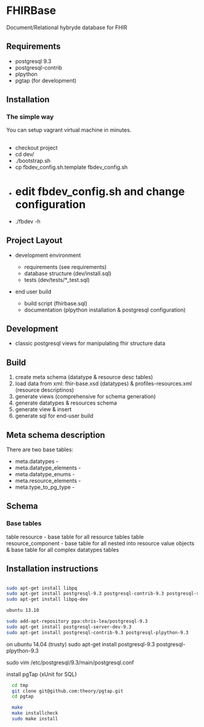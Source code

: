 # FHIRBase

Document/Relational hybryde database for FHIR

## Requirements

* postgresql 9.3
* postgresql-contrib
* plpython
* pgtap (for development)

## Installation

### The simple way

You can setup vagrant virtual machine in minutes.

##

* checkout project
* cd dev/
* ./bootstrap.sh
* cp fbdev_config.sh.template fbdev_config.sh
* # edit fbdev_config.sh and change configuration
* ./fbdev -h

## Project Layout

* development environment
  * requirements (see requirements)
  * database structure (dev/install.sql)
  * tests (dev/tests/*_test.sql)

* end user build
  * build script (fhirbase.sql)
  * documentation (plpython installation & postgresql configuration)

## Development

* classic postgresql views for manipulating fhir structure data

## Build

1. create meta schema (datatype & resource desc tables)
1. load data from xml:  fhir-base.xsd (datatypes) & profiles-resources.xml (resource descriptinos)
1. generate views (comprehensive for schema generation)
1. generate datatypes & resources schema
1. generate view & insert
1. generate sql for end-user build

## Meta schema description

There are two base tables:

* meta.datatypes -
* meta.datatype_elements -
* meta.datatype_enums -
* meta.resource_elements -
* meta.type_to_pg_type -

## Schema

### Base tables

table resource - base table for all resource tables
table resource_component - base table for all nested into resource value objects & base table for all complex datatypes tables

## Installation instructions


```bash

sudo apt-get install libpq
sudo apt-get install postgresql-9.3 postgresql-contrib-9.3 postgresql-server-dev-9.3 postgresql-plpython-9.3
sudo apt-get install libpq-dev

ubuntu 13.10

sudo add-apt-repository ppa:chris-lea/postgresql-9.3
sudo apt-get install postgresql-server-dev-9.3
sudo apt-get install postgresql-contrib-9.3 postgresql-plpython-9.3

```

on ubuntu 14.04 (trusty)
sudo apt-get install postgresql-9.3 postgresql-plpython-9.3

sudo vim /etc/postgresql/9.3/main/postgresql.conf


install pgTap (xUnit for SQL)

```bash
  cd tmp
  git clone git@github.com:theory/pgtap.git
  cd pgtap

  make
  make installcheck
  sudo make install
```
